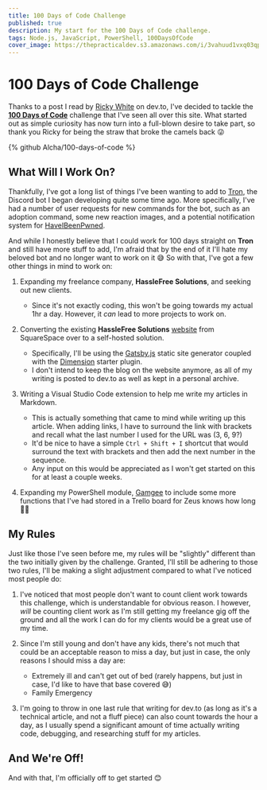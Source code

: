 ```yaml
---
title: 100 Days of Code Challenge
published: true
description: My start for the 100 Days of Code challenge.
tags: Node.js, JavaScript, PowerShell, 100DaysOfCode
cover_image: https://thepracticaldev.s3.amazonaws.com/i/3vahuud1vxq03qpds5kg.jpg
---
```


# 100 Days of Code Challenge

Thanks to a post I read by [Ricky White][0] on dev.to, I've decided to tackle the **[100 Days of Code][1]** challenge that I've seen all over this site. What started out as simple curiosity has now turn into a full-blown desire to take part, so thank you Ricky for being the straw that broke the camels back 😜

{% github Alcha/100-days-of-code %}

## What Will I Work On?

Thankfully, I've got a long list of things I've been wanting to add to [Tron][2], the Discord bot I began developing quite some time ago. More specifically, I've had a number of user requests for new commands for the bot, such as an adoption command, some new reaction images, and a potential notification system for [HaveIBeenPwned][3].

And while I honestly believe that I could work for 100 days straight on **Tron** and still have more stuff to add, I'm afraid that by the end of it I'll hate my beloved bot and no longer want to work on it 😅 So with that, I've got a few other things in mind to work on:

1. Expanding my freelance company, **HassleFree Solutions**, and seeking out new clients.
    - Since it's not exactly coding, this won't be going towards my actual 1hr a day. However, it _can_ lead to more projects to work on.
    
2. Converting the existing **HassleFree Solutions** [website][4] from SquareSpace over to a self-hosted solution.
    - Specifically, I'll be using the [Gatsby.js][5] static site generator coupled with the [Dimension][6] starter plugin.
    - I don't intend to keep the blog on the website anymore, as all of my writing is posted to dev.to as well as kept in a personal archive.

3. Writing a Visual Studio Code extension to help me write my articles in Markdown.
    - This is actually something that came to mind while writing up this article. When adding links, I have to surround the link with brackets and recall what the last number I used for the URL was (3, 6, 9?)
    - It'd be nice to have a simple `Ctrl + Shift + I` shortcut that would surround the text with brackets and then add the next number in the sequence.
    - Any input on this would be appreciated as I won't get started on this for at least a couple weeks.

4. Expanding my PowerShell module, [Gamgee][7] to include some more functions that I've had stored in a Trello board for Zeus knows how long 🤦‍♂️

## My Rules

Just like those I've seen before me, my rules will be "slightly" different than the two initially given by the challenge. Granted, I'll still be adhering to those two rules, I'll be making a slight adjustment compared to what I've noticed most people do:

1. I've noticed that most people don't want to count client work towards this challenge, which is understandable for obvious reason. I however, _will_ be counting client work as I'm still getting my freelance gig off the ground and all the work I can do for my clients would be a great use of my time.

2. Since I'm still young and don't have any kids, there's not much that could be an acceptable reason to miss a day, but just in case, the only reasons I should miss a day are:
    - Extremely ill and can't get out of bed (rarely happens, but just in case, I'd like to have that base covered 😅)
    - Family Emergency

3. I'm going to throw in one last rule that writing for dev.to (as long as it's a technical article, and not a fluff piece) can also count towards the hour a day, as I usually spend a significant amount of time actually writing code, debugging, and researching stuff for my articles.

## And We're Off!

And with that, I'm officially off to get started 😊

[0]: https://dev.to/endlesstrax/my-100daysofcode-challenge-1bo
[1]: https://www.100daysofcode.com
[2]: https://github.com/HF-Solutions/Tron
[3]: https://haveibeenpwned.com
[4]: https://hasslefree.solutions
[5]: https://www.gatsbyjs.org/
[6]: https://github.com/ChangoMan/gatsby-starter-dimension
[7]: https://github.com/Alcha/Gamgee